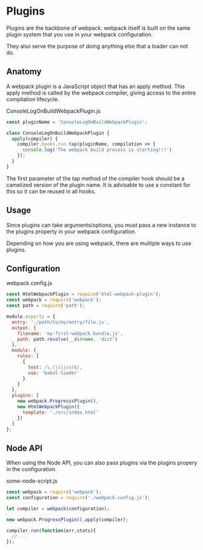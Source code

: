 # Plugins

Plugins are the backbone of webpack.
webpack itself is built on the same plugin system that you use in your webpack configuration.

They also serve the purpose of doing anything else that a loader can not do.

## Anatomy

A webpack plugin is a JavaScript object that has an apply method. 
This apply method is called by the webpack compiler, giving access to the entire compilation lifecycle.

ConsoleLogOnBuildWebpackPlugin.js

``` js
const pluginName = 'ConsoleLogOnBuildWebpackPlugin';

class ConsoleLogOnBuildWebpackPlugin {
  apply(compiler) {
    compiler.hooks.run.tap(pluginName, compilation => {
      console.log('The webpack build process is starting!!!')
    });
  }
}
```

The first parameter of the tap method of the compiler hook should be a camelized version of the plugin name. It is advisable to use a constant for this so it can be reused in all hooks.

## Usage

Since plugins can take arguments/options, you must pass a new instance to the plugins property in your webpack configuration.

Depending on how you are using webpack, there are multiple ways to use plugins.


## Configuration

webpack.config.js

``` js
const HtmlWebpackPlugin = require('html-webpack-plugin');
const webpack = require('webpack');
const path = require('path');

module.exports = {
  entry: './path/to/my/entry/file.js',
  output: {
    filename: 'my-first-webpack.bundle.js',
    path: path.resolve(__dirname, 'dist')
  },
  module: {
    rules: [
      {
        test: /\.(js|jsx)$/,
        use: 'babel-loader'
      }
    ]
  },
  plugins: [
    new webpack.ProgresssPlugin(),
    new HtmlWebpackPlugin({
      template: './src/index.html'
    })
  ]
};
```

## Node API

When using the Node API, you can also pass plugins via the plugins propery in the configuration.

some-node-script.js

``` js
const webpack = require('webpack');
const configuration = require('./webpack.config.js');

let compiler = webpack(configuration);

new webpack.ProgressPlugin().apply(compiler);

compiler.run(function(err,stats){
  // ... 
});
```

